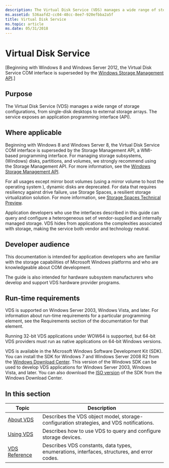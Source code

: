 ```yaml
---
description: The Virtual Disk Service (VDS) manages a wide range of storage configurations, from single-disk desktops to external storage arrays. The service exposes an application programming interface (API).
ms.assetid: 536aafd2-cc04-48cc-8ee7-920efbba2a5f
title: Virtual Disk Service
ms.topic: article
ms.date: 05/31/2018
---
```


# Virtual Disk Service

\[Beginning with Windows 8 and Windows Server 2012, the Virtual Disk Service COM interface is superseded by the [Windows Storage Management API](/previous-versions/windows/desktop/stormgmt/windows-storage-management-api-portal).\]

## Purpose

The Virtual Disk Service (VDS) manages a wide range of storage configurations, from single-disk desktops to external storage arrays. The service exposes an application programming interface (API).

## Where applicable

Beginning with Windows 8 and Windows Server 8, the Virtual Disk Service COM interface is superseded by the Storage Management API, a WMI-based programming interface. For managing storage subsystems, (Windows) disks, partitions, and volumes, we strongly recommend using the Storage Management API. For more information, see the [Windows Storage Management API](/previous-versions/windows/desktop/stormgmt/windows-storage-management-api-portal).

For all usages except mirror boot volumes (using a mirror volume to host the operating system ), dynamic disks are deprecated. For data that requires resiliency against drive failure, use Storage Spaces, a resilient storage virtualization solution. For more information, see [Storage Spaces Technical Preview](/previous-versions/windows/it-pro/windows-server-2012-R2-and-2012/hh831739(v=ws.11)).

Application developers who use the interfaces described in this guide can query and configure a heterogeneous set of vendor-supplied and internally managed storage. VDS hides from applications the complexities associated with storage, making the service both vendor and technology neutral.

## Developer audience

This documentation is intended for application developers who are familiar with the storage capabilities of Microsoft Windows platforms and who are knowledgeable about COM development.

The guide is also intended for hardware subsystem manufacturers who develop and support VDS hardware provider programs.

## Run-time requirements

VDS is supported on Windows Server 2003, Windows Vista, and later. For information about run-time requirements for a particular programming element, see the Requirements section of the documentation for that element.

Running 32-bit VDS applications under WOW64 is supported, but 64-bit VDS providers must run as native applications on 64-bit Windows versions.

VDS is available in the Microsoft Windows Software Development Kit (SDK). You can install the SDK for Windows 7 and Windows Server 2008 R2 from the [Windows Download Center](https://www.microsoft.com/download/details.aspx?id=8279). This version of the Windows SDK can be used to develop VDS applications for Windows Server 2003, Windows Vista, and later. You can also download the [ISO version](https://www.microsoft.com/download/details.aspx?id=8442) of the SDK from the Windows Download Center.

## In this section



| Topic                                         | Description                                                                                            |
|-----------------------------------------------|--------------------------------------------------------------------------------------------------------|
| [About VDS](about-vds.md)<br/>         | Describes the VDS object model, storage-configuration strategies, and VDS notifications.<br/>    |
| [Using VDS](using-vds.md)<br/>         | Describes how to use VDS to query and configure storage devices.<br/>                            |
| [VDS Reference](vds-reference.md)<br/> | Describes VDS constants, data types, enumerations, interfaces, structures, and error codes.<br/> |



 

 

